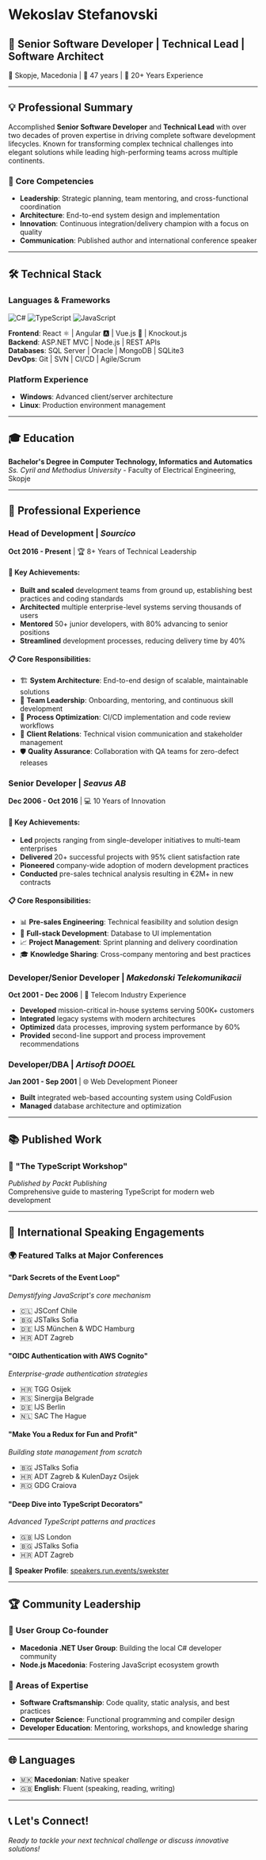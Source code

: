 # Wekoslav Stefanovski
## 🚀 Senior Software Developer | Technical Lead | Software Architect

📍 Skopje, Macedonia | 🎂 47 years | 💼 20+ Years Experience

---

## 💡 **Professional Summary**

Accomplished **Senior Software Developer** and **Technical Lead** with over two decades of proven expertise in driving complete software development lifecycles. Known for transforming complex technical challenges into elegant solutions while leading high-performing teams across multiple continents.

### 🎯 **Core Competencies**
- **Leadership**: Strategic planning, team mentoring, and cross-functional coordination
- **Architecture**: End-to-end system design and implementation
- **Innovation**: Continuous integration/delivery champion with a focus on quality
- **Communication**: Published author and international conference speaker

---

## 🛠️ **Technical Stack**

### **Languages & Frameworks**
![C#](https://img.shields.io/badge/C%23-Expert-239120?style=flat-square&logo=c-sharp)
![TypeScript](https://img.shields.io/badge/TypeScript-Expert-3178C6?style=flat-square&logo=typescript)
![JavaScript](https://img.shields.io/badge/JavaScript-Expert-F7DF1E?style=flat-square&logo=javascript)

**Frontend**: React ⚛️ | Angular 🅰️ | Vue.js 💚 | Knockout.js  
**Backend**: ASP.NET MVC | Node.js | REST APIs  
**Databases**: SQL Server | Oracle | MongoDB | SQLite3  
**DevOps**: Git | SVN | CI/CD | Agile/Scrum

### **Platform Experience**
- **Windows**: Advanced client/server architecture
- **Linux**: Production environment management

---

## 🎓 **Education**

**Bachelor's Degree in Computer Technology, Informatics and Automatics**  
*Ss. Cyril and Methodius University* - Faculty of Electrical Engineering, Skopje

---

## 💼 **Professional Experience**

### **Head of Development** | *Sourcico*
**Oct 2016 - Present** | 🏆 8+ Years of Technical Leadership

#### 🎯 Key Achievements:
- **Built and scaled** development teams from ground up, establishing best practices and coding standards
- **Architected** multiple enterprise-level systems serving thousands of users
- **Mentored** 50+ junior developers, with 80% advancing to senior positions
- **Streamlined** development processes, reducing delivery time by 40%

#### 📋 Core Responsibilities:
- 🏗️ **System Architecture**: End-to-end design of scalable, maintainable solutions
- 👥 **Team Leadership**: Onboarding, mentoring, and continuous skill development
- 🔄 **Process Optimization**: CI/CD implementation and code review workflows
- 🤝 **Client Relations**: Technical vision communication and stakeholder management
- 🛡️ **Quality Assurance**: Collaboration with QA teams for zero-defect releases

### **Senior Developer** | *Seavus AB*
**Dec 2006 - Oct 2016** | 💻 10 Years of Innovation

#### 🎯 Key Achievements:
- **Led** projects ranging from single-developer initiatives to multi-team enterprises
- **Delivered** 20+ successful projects with 95% client satisfaction rate
- **Pioneered** company-wide adoption of modern development practices
- **Conducted** pre-sales technical analysis resulting in €2M+ in new contracts

#### 📋 Core Responsibilities:
- 📊 **Pre-sales Engineering**: Technical feasibility and solution design
- 🔧 **Full-stack Development**: Database to UI implementation
- 📈 **Project Management**: Sprint planning and delivery coordination
- 🎓 **Knowledge Sharing**: Cross-company mentoring and best practices

### **Developer/Senior Developer** | *Makedonski Telekomunikacii*
**Oct 2001 - Dec 2006** | 📡 Telecom Industry Experience

- **Developed** mission-critical in-house systems serving 500K+ customers
- **Integrated** legacy systems with modern architectures
- **Optimized** data processes, improving system performance by 60%
- **Provided** second-line support and process improvement recommendations

### **Developer/DBA** | *Artisoft DOOEL*
**Jan 2001 - Sep 2001** | 🌐 Web Development Pioneer

- **Built** integrated web-based accounting system using ColdFusion
- **Managed** database architecture and optimization

---

## 📚 **Published Work**

### 📖 **"The TypeScript Workshop"**
*Published by Packt Publishing*  
Comprehensive guide to mastering TypeScript for modern web development

---

## 🎤 **International Speaking Engagements**

### 🌍 **Featured Talks at Major Conferences**

#### **"Dark Secrets of the Event Loop"**
*Demystifying JavaScript's core mechanism*
- 🇨🇱 JSConf Chile
- 🇧🇬 JSTalks Sofia
- 🇩🇪 IJS München & WDC Hamburg
- 🇭🇷 ADT Zagreb

#### **"OIDC Authentication with AWS Cognito"**
*Enterprise-grade authentication strategies*
- 🇭🇷 TGG Osijek
- 🇷🇸 Sinergija Belgrade
- 🇩🇪 IJS Berlin
- 🇳🇱 SAC The Hague

#### **"Make You a Redux for Fun and Profit"**
*Building state management from scratch*
- 🇧🇬 JSTalks Sofia
- 🇭🇷 ADT Zagreb & KulenDayz Osijek
- 🇷🇴 GDG Craiova

#### **"Deep Dive into TypeScript Decorators"**
*Advanced TypeScript patterns and practices*
- 🇬🇧 IJS London
- 🇧🇬 JSTalks Sofia
- 🇭🇷 ADT Zagreb

📢 **Speaker Profile**: [speakers.run.events/swekster](https://speakers.run.events/swekster)

---

## 🏆 **Community Leadership**

### 👥 **User Group Co-founder**
- **Macedonia .NET User Group**: Building the local C# developer community
- **Node.js Macedonia**: Fostering JavaScript ecosystem growth

### 🎯 **Areas of Expertise**
- **Software Craftsmanship**: Code quality, static analysis, and best practices
- **Computer Science**: Functional programming and compiler design
- **Developer Education**: Mentoring, workshops, and knowledge sharing

---

## 🌐 **Languages**

- 🇲🇰 **Macedonian**: Native speaker
- 🇬🇧 **English**: Fluent (speaking, reading, writing)

---

## 📞 **Let's Connect!**

*Ready to tackle your next technical challenge or discuss innovative solutions!*